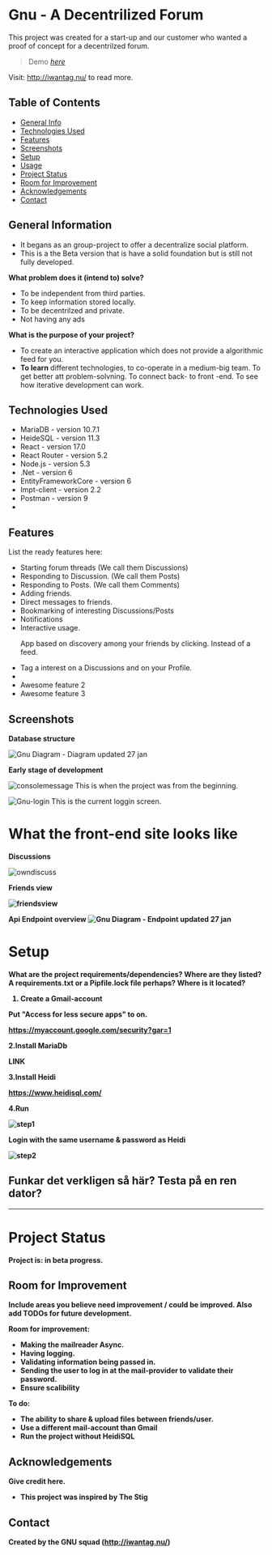 # Gnu - A Decentrilized Forum

This project was created for a start-up and our customer who wanted a proof of concept for a decentrilzed forum. 


> Demo [_here_](https://www.youtube.com/)

Visit: http://iwantag.nu/ to read more.

## Table of Contents
* [General Info](#general-information)
* [Technologies Used](#technologies-used)
* [Features](#features)
* [Screenshots](#screenshots)
* [Setup](#setup)
* [Usage](#usage)
* [Project Status](#project-status)
* [Room for Improvement](#room-for-improvement)
* [Acknowledgements](#acknowledgements)
* [Contact](#contact)
<!-- * [License](#license) -->

## General Information
<!-- *- Provide general information about your project here.-->
- It begans as an group-project to offer a decentralize social platform. 
- This is a the Beta version that is have a solid foundation but is still not fully developed.

<b>What problem does it (intend to) solve?</b>
-  To be independent from third parties.
-  To keep information stored locally.
-  To be decentrilzed and private.
-  Not having any ads

<b> What is the purpose of your project?</b>
-  To create an interactive application which does not provide a algorithmic feed for you.
-  <b>To learn</b> different technologies, to co-operate in a medium-big team. To get better att problem-solvning. To connect back- to front -end. To see how iterative development can work.  

## Technologies Used
- MariaDB      -  version 10.7.1
- HeideSQL     -  version 11.3
- React        -  version 17.0
- React Router -  version 5.2
- Node.js      -  version 5.3
- .Net         -  version 6
- EntityFrameworkCore - version 6
- Impt-client  -  version 2.2
- Postman      -  version 9
- 

## Features
List the ready features here:
- Starting forum threads (We call them Discussions)
- Responding to Discussion. (We call them Posts)
- Responding to Posts. (We call them Comments)
- Adding friends.
- Direct messages to friends.
- Bookmarking of interesting Discussions/Posts
- Notifications
- Interactive usage. <p>App based on discovery among your friends by clicking. Instead of a feed.</p>
- Tag a interest on a Discussions and on your Profile.
- 
- Awesome feature 2
- Awesome feature 3

## Screenshots
<b>Database structure</b>

![Gnu Diagram - Diagram updated 27 jan](https://user-images.githubusercontent.com/72744280/151323920-75f7a9fa-7cc2-4c3f-b7a0-c055b83ae942.png)


<b>Early stage of development </b>

![consolemessage](https://user-images.githubusercontent.com/72744280/151310340-df5b1005-0353-4298-ba64-2bf46f1e1929.jpg)
This is when the project was from the beginning.

![Gnu-login](https://user-images.githubusercontent.com/48559023/151765072-ee8346a8-f8fd-4615-a345-70461f2547fe.png)
This is the current loggin screen.


# <b>What the front-end site looks like</b>

<b>Discussions</b>

![owndiscuss](https://user-images.githubusercontent.com/72744280/151330235-95ec33fb-9ca8-4cb1-b729-758d27316925.JPG)


<b>Friends view
  
![friendsview](https://user-images.githubusercontent.com/72744280/151329279-204995c7-e9d4-497b-bb6c-6ef96de61b0c.JPG)


  <!-- Api Endpoint Bild -->
<b>Api Endpoint overview </b>
![Gnu Diagram - Endpoint updated 27 jan](https://user-images.githubusercontent.com/72744280/151323669-eeb9f50c-cc2f-4e82-b7cf-dce843105517.png)




# Setup
What are the project requirements/dependencies? Where are they listed? A requirements.txt or a Pipfile.lock file perhaps? Where is it located?

1. Create a Gmail-account 

Put "Access for less secure apps" to on.

https://myaccount.google.com/security?gar=1

2.Install MariaDb

LINK

3.Install Heidi

https://www.heidisql.com/

4.Run

![step1](https://user-images.githubusercontent.com/72744280/149352181-9e9c3c72-e083-40d6-acf0-bf36f5d871e0.JPG)

Login with the same username & password as Heidi

![step2](https://user-images.githubusercontent.com/72744280/149352266-787206cb-60c6-4e3d-badb-8586cded2498.JPG)

Funkar det verkligen så här? Testa på en ren dator?
--------------

------------------------
# Project Status
Project is: in beta progress. 


## Room for Improvement
Include areas you believe need improvement / could be improved. Also add TODOs for future development.

Room for improvement:
- Making the mailreader Async.
- Having logging.
- Validating information being passed in.
- Sending the user to log in at the mail-provider to validate their password.
- Ensure scalibility 

To do:
- The ability to share & upload files between friends/user.
- Use a different mail-account than Gmail
- Run the project without HeidiSQL



## Acknowledgements
Give credit here.
- This project was inspired by The Stig 


## Contact
Created by the GNU squad (http://iwantag.nu/) 





